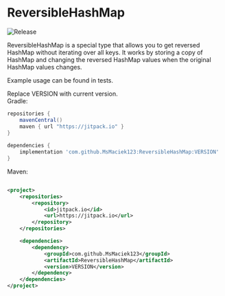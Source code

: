 # ReversibleHashMap

![Release](https://jitpack.io/v/MsMaciek123/ReversibleHashMap.svg)

ReversibleHashMap is a special type that allows you to get reversed HashMap without iterating over all keys. It works by
storing a copy of HashMap and changing the reversed HashMap values when the original HashMap values changes.

Example usage can be found in tests.

Replace VERSION with current version. \
Gradle:

```gradle
repositories {
    mavenCentral()
    maven { url "https://jitpack.io" }
}
   
dependencies {
    implementation 'com.github.MsMaciek123:ReversibleHashMap:VERSION'
}
```

Maven:

```xml

<project>
    <repositories>
        <repository>
            <id>jitpack.io</id>
            <url>https://jitpack.io</url>
        </repository>
    </repositories>

    <dependencies>
        <dependency>
            <groupId>com.github.MsMaciek123</groupId>
            <artifactId>ReversibleHashMap</artifactId>
            <version>VERSION</version>
        </dependency>
    </dependencies>
</project>
```